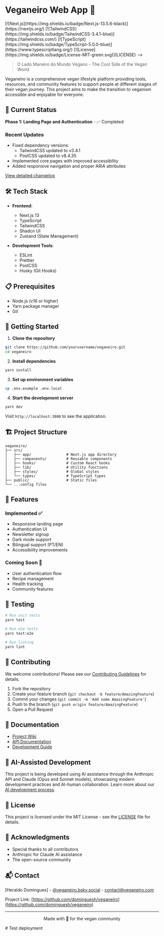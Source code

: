 # Veganeiro Web App 🌱
<!-->
[![Next.js](https://img.shields.io/badge/Next.js-13.5.6-black)](https://nextjs.org/)
[![TailwindCSS](https://img.shields.io/badge/TailwindCSS-3.4.1-blue)](https://tailwindcss.com/)
[![TypeScript](https://img.shields.io/badge/TypeScript-5.0.0-blue)](https://www.typescriptlang.org/)
[![License](https://img.shields.io/badge/License-MIT-green.svg)](LICENSE)
-->
> O Lado Maneiro do Mundo Vegano - The Cool Side of the Vegan World

Veganeiro is a comprehensive vegan lifestyle platform providing tools, resources, and community features to support people at different stages of their vegan journey. This project aims to make the transition to veganism accessible and enjoyable for everyone.

## 🚀 Current Status

**Phase 1: Landing Page and Authentication** - ✅ Completed

### Recent Updates
- Fixed dependency versions:
  - TailwindCSS updated to v3.4.1
  - PostCSS updated to v8.4.35
- Implemented core pages with improved accessibility
- Added responsive navigation and proper ARIA attributes

[View detailed changelog](CHANGELOG.md)

## 🛠️ Tech Stack

- **Frontend**:
  - Next.js 13
  - TypeScript
  - TailwindCSS
  - Shadcn UI
  - Zustand (State Management)

- **Development Tools**:
  - ESLint
  - Prettier
  - PostCSS
  - Husky (Git Hooks)

## 📋 Prerequisites

- Node.js (v16 or higher)
- Yarn package manager
- Git

## 🚀 Getting Started

1. **Clone the repository**
```bash
git clone https://github.com/yourusername/veganeiro.git
cd veganeiro
```

2. **Install dependencies**
```bash
yarn install
```

3. **Set up environment variables**
```bash
cp .env.example .env.local
```

4. **Start the development server**
```bash
yarn dev
```

Visit `http://localhost:3000` to see the application.

## 🏗️ Project Structure

```
veganeiro/
├── src/
│   ├── app/                # Next.js app directory
│   ├── components/         # Reusable components
│   ├── hooks/              # Custom React hooks
│   ├── lib/                # Utility functions
│   ├── styles/             # Global styles
│   └── types/              # TypeScript types
├── public/                 # Static files
└── ...config files
```

## 🎯 Features

### Implemented ✅
- Responsive landing page
- Authentication UI
- Newsletter signup
- Dark mode support
- Bilingual support (PT/EN)
- Accessibility improvements

### Coming Soon 🚧
- User authentication flow
- Recipe management
- Health tracking
- Community features

## 🧪 Testing

```bash
# Run unit tests
yarn test

# Run e2e tests
yarn test:e2e

# Run linting
yarn lint
```

## 🤝 Contributing

We welcome contributions! Please see our [Contributing Guidelines](CONTRIBUTING.md) for details.

1. Fork the repository
2. Create your feature branch (`git checkout -b feature/AmazingFeature`)
3. Commit your changes (`git commit -m 'Add some AmazingFeature'`)
4. Push to the branch (`git push origin feature/AmazingFeature`)
5. Open a Pull Request

## 📝 Documentation

- [Project Wiki](../../wiki)
- [API Documentation](../../wiki/api)
- [Development Guide](../../wiki/development)

## 🌟 AI-Assisted Development

This project is being developed using AI assistance through the Anthropic API and Claude (Opus and Sonnet models), showcasing modern development practices and AI-human collaboration. Learn more about our [AI development process](../../wiki/ai-development).

## 📜 License

This project is licensed under the MIT License - see the [LICENSE](LICENSE) file for details.

## 🤝 Acknowledgments

- Special thanks to all contributors
- Anthropic for Claude AI assistance
- The open-source community

## 📬 Contact

[Heraldo Domingues] - [@veganeiro.bsky.social](https://bsky.app/profile/veganeiro.bsky.social) - contact@veganeiro.com

Project Link: [https://github.com/dominguesh/veganeiro](https://github.com/dominguesh/veganeiro)

---

<p align="center">Made with 💚 for the vegan community</p># Test deployment
